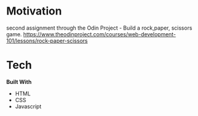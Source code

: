 # Motivation
second assignment through the Odin Project - Build a rock,paper, scissors game.
https://www.theodinproject.com/courses/web-development-101/lessons/rock-paper-scissors

# Tech
**Built With**
- HTML
- CSS
- Javascript



